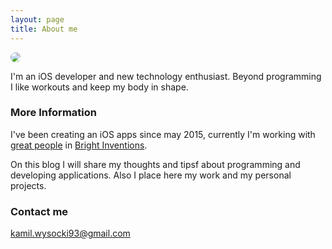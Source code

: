 ```yaml
---
layout: page
title: About me
---
```

<style>
    .img-circle {
        border-radius: 50%;
    }
</style>
<img class="img-circle" src="../assets/images/profile.png">

I'm an iOS developer and new technology enthusiast. Beyond programming I like workouts and keep my body in shape.

### More Information

I've been creating an iOS apps since may 2015, currently I'm working with [great people](http://brightinventions.pl/team/) in [Bright Inventions](http://brightinventions.pl/).

On this blog I will share my thoughts and tipsf about programming and developing applications.
Also I place here my work and my personal projects.

### Contact me

[kamil.wysocki93@gmail.com](mailto:kamil.wysocki93@gmail.com)
